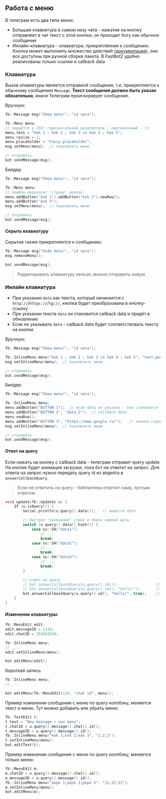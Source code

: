 ## Работа с меню
В телеграм есть два типа меню:
- Большая клавиатура в самом низу чата - нажатие на кнопку отправляет в чат текст с этой кнопки, он приходит боту как обычное сообщение
- Инлайн-клавиатура - клавиатура, прикреплённая к сообщению. Кнопка может выполнять множество действий ([документация](https://core.telegram.org/bots/api#inlinekeyboardbutton)), они все доступны при ручной сборке пакета. В FastBot2 удобно реализованы только ссылки и callback data

### Клавиатура
Вызов клавиатуры является отправкой сообщения, т.е. прикрепляется к обычному сообщению `Message`. **Текст сообщения должен быть указан обязательно**, иначе Телеграм проигнорирует сообщение.

Вручную:
```cpp
fb::Message msg("Show menu!", "id чата");

fb::Menu menu;
// задаётся в CSV: горизонтальный разделитель ; вертикальный - \n
menu.text = "kek 1 ; kek 2 ; kek 3 \n kek 4 ; kek 5";
menu.resize = 1;
menu.placeholder = "Fancy placeholder";
msg.setMenu(menu);  // подключить меню

// отправить
bot.sendMessage(msg);
```

Билдер:
```cpp
fb::Message msg("Show menu!", "id чата");

fb::Menu menu;
// newRow переносит "строку" кнопок
menu.addButton("kek 1").addButton("kek 2").newRow();
menu.addButton("kek 3");
msg.setMenu(menu);  // подключить меню

// отправить
bot.sendMessage(msg);
```

#### Скрыть клавиатуру
Скрытие также прикрепляется к сообщению:
```cpp
fb::Message msg("Hide menu!", "id чата");
msg.removeMenu();

bot.sendMessage(msg);
```

> Редактировать клавиатуру нельзя, можно отправить новую

### Инлайн клавиатура
- При указании `data` как текста, который начинается с `http://`/`https://`/`tg://`, кнопка будет преобразована в кнопку-ссылку
- При указании текста `data` он становится callback data и придёт в обновление
- Если не указывать `data` - callback data будет соответствовать тексту на кнопке

Вручную:
```cpp
fb::Message msg("Show menu!", "id чата");

fb::InlineMenu menu("kek 1 ; kek 2 ; kek 3 \n kek 4 ; kek 5", "test;pest;lol;https://www.google.ru/;https://www.yandex.ru/");
msg.setInlineMenu(menu);  // подключить меню

// отправить
bot.sendMessage(msg);
```

Билдер:
```cpp
fb::Message msg("Show menu!", "id чата");

fb::InlineMenu menu;
menu.addButton("BUTTON 1");  // если data не указана - она становится текстом на кнопке
menu.addButton("BUTTON 2", "data_2");  // callback data
menu.newRow();
menu.addButton("BUTTON 3", "https://www.google.ru/");   // кнопка-ссылка
msg.setInlineMenu(menu);  // подключить меню

// отправить
bot.sendMessage(msg);
```

#### Ответ на query
Если нажать на кнопку с callback data - телеграм отправит query update. На кнопке будет анимация загрузки, пока бот не ответит на запрос. Для ответа на запрос нужно передать query id из апдейта в `answerCallbackQuery`. 

> Если не ответить на query - библиотека ответит сама, пустым ответом

```cpp
void update(fb::Update& u) {
    if (u.isQuery()) {
        Serial.println(u.query().data());   // вывести data

        // быстрое "сравнение" строк и поиск нужной даты
        switch (u.query().data().hash()) {
            case su::SH("data1"):
                // ...
                break;
            case su::SH("data2"):
                // ...
                break;
            case su::SH("data3"):
                // ...
                break;
        }

        // ответ на query
        // bot.answerCallbackQuery(u.query().id());                 // пустой
        // bot.answerCallbackQuery(u.query().id(), "hello!");       // с текстом
        bot.answerCallbackQuery(u.query().id(), "hello!", true);    // со всплывающим окошком
    }
}
```

#### Изменение клавиатуры
```cpp
fb::MenuEdit edit;
edit.messageID = 1234;
edit.chatID = 253453234;

fb::InlineMenu menu;
// ...
edit.setInlineMenu(menu);

bot.editMenu(edit);
```

Короткая запись
```cpp
fb::InlineMenu menu;
// ...

bot.editMenu(fb::MenuEdit(124, "chat id", menu));
```

Пример изменения сообщения с меню по query коллбэку, меняется текст и меню. Тут можно добавить или убрать меню:
```cpp
fb::TextEdit t;
t.text = "New message + new menu";
t.chatID = u.query().message().chat().id();
t.messageID = u.query().message().id();
fb::InlineMenu menu("kek 1;kek 2;kek 3", "1;2;3");
t.setInlineMenu(menu);
bot.editText(t);
```

Пример изменения сообщения с меню по query коллбэку, меняется только меню:
```cpp
fb::MenuEdit m;
m.chatID = u.query().message().chat().id();
m.messageID = u.query().message().id();
fb::InlineMenu menu("pepe 1;pepe 2;pepe 3", "11;22;33");
m.setInlineMenu(menu);
bot.editMenu(m);
```